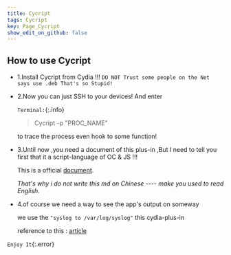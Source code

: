 ```yaml
---
title: Cycript 
tags: Cycript
key: Page_Cycript
show_edit_on_github: false
---
```


## How to use Cycript  

* 1.Install Cycript from Cydia !!! `DO NOT Trust some people on the Net says use .deb That's so Stupid!`
* 2.Now you can just SSH to your devices! And enter 

	`Terminal:`{:.info} 

	> Cycript -p "PROC_NAME" 

	to trace the process even hook to some function! 

* 3.Until now ,you need a document of this plus-in ,But I need to tell you first that it a script-language of OC & JS !!!

	This is a official [document](http://www.cycript.org).

	_That's why i do not write this md on Chinese ---- make you used to read English._
* 4.of course we need a way to see the app's output on someway 

	we use the  `"syslog to /var/log/syslog"` this cydia-plus-in

	reference to this : [article](https://blog.csdn.net/z929118967/article/details/78202096)

<!--more-->

`Enjoy It`{:.error}